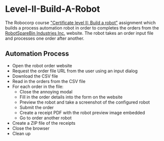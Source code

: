 # Level-II-Build-A-Robot

The Robocorp course ["Certificate level II: Build a robot"](https://robocorp.com/docs/courses/build-a-robot) assignment which builds a process automation robot in order to completes the orders from the [RobotSpareBin Industries Inc.](https://robotsparebinindustries.com/) website. The robot takes an order input file and processes one order after another. 


## Automation Process

- Open the robot order website
- Request the order file URL from the user using an input dialog
- Download the CSV file
- Read in the orders from the CSV file
- For each order in the file:
  - Close the annoying modal
  - Fill in the order details into the form on the website
  - Preview the robot and take a screenshot of the configured robot
  - Submit the order 
  - Create a receipt PDF with the robot preview image embedded
  - Go to order another robot
- Create a ZIP file of the receipts
- Close the browser
- Clean up
